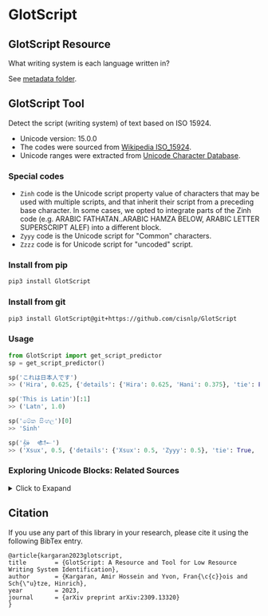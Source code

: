 # GlotScript

## GlotScript Resource

What writing system is each language written in?

See [metadata folder](./metadata/).

## GlotScript Tool

Detect the script (writing system) of text based on ISO 15924.
- Unicode version: 15.0.0
- The codes were sourced from [Wikipedia ISO_15924](https://en.wikipedia.org/wiki/ISO_15924).
- Unicode ranges were extracted from [Unicode Character Database](https://www.unicode.org/Public/15.0.0/ucd/Scripts.txt).

### Special codes
- `Zinh` code is the Unicode script property value of characters that may be used with multiple scripts, and that inherit their script from a preceding base character. In some cases, we opted to integrate parts of the Zinh code (e.g. ARABIC FATHATAN..ARABIC HAMZA BELOW, ARABIC LETTER SUPERSCRIPT ALEF) into a different block.
- `Zyyy` code is the Unicode script for "Common" characters.
- `Zzzz` code is for Unicode script for "uncoded" script.

### Install from pip
```bash
pip3 install GlotScript
```

### Install from git
```bash
pip3 install GlotScript@git+https://github.com/cisnlp/GlotScript
```

### Usage

```python
from GlotScript import get_script_predictor
sp = get_script_predictor()
```

```python
sp('これは日本人です')
>> ('Hira', 0.625, {'details': {'Hira': 0.625, 'Hani': 0.375}, 'tie': False, 'interval': 0.25})
```

```python
sp('This is Latin')[:1]
>> ('Latn', 1.0)
```

```python
sp('මේක සිංහල')[0]
>> 'Sinh'
```

```python
sp('𝄞𝄫  𒊕𒀸')
>> ('Xsux', 0.5, {'details': {'Xsux': 0.5, 'Zyyy': 0.5}, 'tie': True, 'interval': 0.0})
```

### Exploring Unicode Blocks: Related Sources
<details>
<summary>Click to Exapand</summary>

- [List of Unicode characters - Wikipedia](https://en.wikipedia.org/wiki/List_of_Unicode_characters)
- [Lightweight Plain-Text Editor for macOS - CotEditor](https://github.com/coteditor/CotEditor/blob/main/CotEditor/Sources/Unicode.UTF32.CodeUnit%2BBlockName.swift)
- [The Cygwin Terminal – terminal emulator for Cygwin, MSYS, and WSL - mintty](https://github.com/mintty/mintty/blob/master/src/scripts.t)
- [ISO_15924 Wikipedia](https://en.wikipedia.org/wiki/ISO_15924)
- [Unicode Character Database (Blocks) - Unicode](http://www.unicode.org/Public/4.1.0/ucd/Blocks.txt)
- [Unicode Character Database (Scripts) - Unicode](https://www.unicode.org/Public/15.0.0/ucd/Scripts.txt)
- [A free, web-based font editor, focusing on font design hobbyists. - Glyphr-Studio-1 ](https://github.com/glyphr-studio/Glyphr-Studio-1/blob/master/dev/js/lib_unicode_blocks.js)
- [Kotlin - JetBrains](https://github.com/JetBrains/kotlin/blob/master/libraries/stdlib/native-wasm/src/kotlin/text/regex/AbstractCharClass.kt)
- [UNIX-like reverse engineering framework and command-line toolset - radare2](https://github.com/radareorg/radare2/blob/master/libr/util/utf8.c)
- [FreeOrion Game](https://github.com/freeorion/freeorion/blob/master/GG/src/UnicodeCharsets.cpp)
- [DOMinator - Firefox](https://github.com/wisec/DOMinator/blob/master/gfx/thebes/gfxFontUtils.cpp)
- [SHSans-derived CJK font family - glow-sans](https://github.com/welai/glow-sans/blob/master/src/utils/code-range.js)
- [Unicode Subset Bitfields - Microsoft](https://learn.microsoft.com/en-us/windows/win32/intl/unicode-subset-bitfields)
- [Stops - FAIR NLLB FB](https://github.com/facebookresearch/stopes/blob/main/stopes/pipelines/monolingual/utils/predict_script.py)
- [Gradient Boosting on Decision Trees - catboost](https://github.com/catboost/catboost/blob/master/contrib/python/fonttools/fontTools/unicodedata/Blocks.py)
- [Blender](https://github.com/blender/blender/blob/main/source/blender/blenfont/intern/blf_glyph.cc)
- [Unicode Wikipedia](https://en.wikipedia.org/wiki/Unicode_block)

</details>

## Citation
If you use any part of this library in your research, please cite it using the following BibTex entry. 

```
@article{kargaran2023glotscript,
title        = {GlotScript: A Resource and Tool for Low Resource Writing System Identification},
author       = {Kargaran, Amir Hossein and Yvon, Fran{\c{c}}ois and Sch{\"u}tze, Hinrich},
year         = 2023,
journal      = {arXiv preprint arXiv:2309.13320}
}
```

